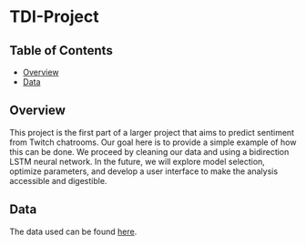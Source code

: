 # TDI-Project

## Table of Contents
* [Overview](overview)
* [Data](data)

## Overview
This project is the first part of a larger project that aims to predict sentiment from Twitch chatrooms. Our goal here is to provide a simple example of how this can be done. We proceed by cleaning our data and using a bidirection LSTM neural network. In the future, we will explore model selection, optimize parameters, and develop a user interface to make the analysis accessible and digestible.

## Data
The data used can be found [here](https://dataverse.harvard.edu/dataset.xhtml?persistentId=doi:10.7910/DVN/VE0IVQ).
